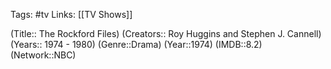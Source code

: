 Tags: #tv
Links: [[TV Shows]]

(Title:: The Rockford Files)
(Creators::  Roy Huggins and Stephen J. Cannell)
(Years:: 1974 - 1980)
(Genre::Drama)
(Year::1974)
(IMDB::8.2)
(Network::NBC)








